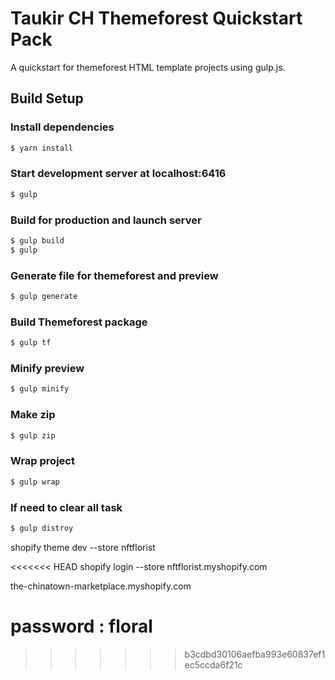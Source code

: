 # Taukir CH Themeforest Quickstart Pack

A quickstart for themeforest HTML template projects using gulp.js.

## Build Setup

### Install dependencies

```bash
$ yarn install
```

### Start development server at localhost:6416

```bash
$ gulp
```

### Build for production and launch server

```bash
$ gulp build
$ gulp
```

### Generate file for themeforest and preview

```bash
$ gulp generate
```

### Build Themeforest package

```bash
$ gulp tf
```

### Minify preview

```bash
$ gulp minify
```

### Make zip

```bash
$ gulp zip
```

### Wrap project

```bash
$ gulp wrap
```

### If need to clear all task

```bash
$ gulp distroy
```

shopify theme dev --store nftflorist

<<<<<<< HEAD
shopify login --store nftflorist.myshopify.com

the-chinatown-marketplace.myshopify.com


password : floral
=======



<!-- 
shopify theme dev --store babyphat-com -->

>>>>>>> b3cdbd30106aefba993e60837ef1ec5ccda6f21c
